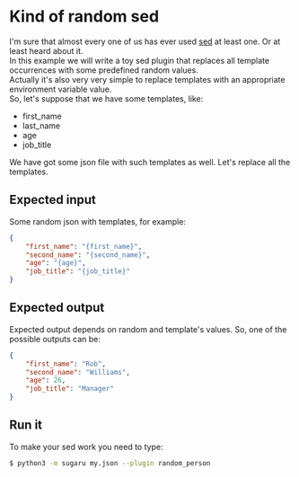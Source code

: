 # Kind of random sed
I'm sure that almost every one of us has ever used [sed](https://www.gnu.org/software/sed/manual/sed.html) at least one. Or at least heard about it.   
In this example we will write a toy sed plugin that replaces all template occurrences with some predefined random values.   
Actually it's also very very simple to replace templates with an appropriate environment variable value.   
So, let's suppose that we have some templates, like:
- first_name
- last_name
- age
- job_title
  
We have got some json file with such templates as well.
Let's replace all the templates.
## Expected input
Some random json with templates, for example:
```json
{
    "first_name": "{first_name}",
    "second_name": "{second_name}",
    "age": "{age}",
    "job_title": "{job_title}"
}
```
## Expected output
Expected output depends on random and template's values. So, one of the possible outputs can be:
```json
{
    "first_name": "Rob",
    "second_name": "Williams",
    "age": 26,
    "job_title": "Manager"
}
```
## Run it
To make your sed work you need to type:
```bash
$ python3 -m sugaru my.json --plugin random_person
```
